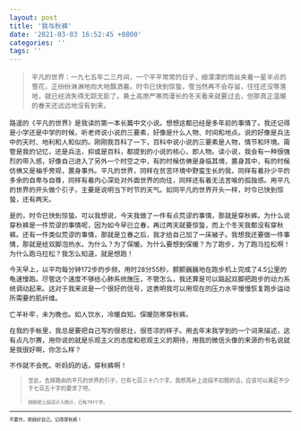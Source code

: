 ```yaml
---
layout: post
title: '我与秋裤'
date: '2021-03-03 16:52:45 +0800'
categories: ''
tags: ''
---
```


> <small>平凡的世界：一九七五年二三月间，一个平平常常的日子，细濛濛的雨丝夹着一星半点的雪花，正纷纷淋淋地向大地飘洒着。时令已快到惊蛰，雪当然再不会存留，往往还没等落地，就已经消失得无踪无影了。黄土高原严寒而漫长的冬天看来就要过去，但那真正温暖的春天还远远地没有到来。

路遥的《平凡的世界》是我读的第一本长篇中文小说。想想这都已经是多年前的事情了。我还记得是小学还是中学的时候，听老师说小说的三要素，好像是什么人物、时间和地点。说的好像是兵法中的天时、地利和人和似的。刚刚我百科了一下，百科中说小说的三要素是人物，情节和环境。甭管是我的记忆，还是兵法，抑或是百科，都提到的小说的核心，即人物。读小说，我会有一种很强烈的带入感，好像自己进入了另外一个时空之中，有的时候仿佛是身临其境，置身其中，有的时候仿佛又是袖手旁观，置身事外。平凡的世界，同样在贫苦环境中野蛮生长的我，同样有着孙少平的多余的自卑与自尊，同样有着内心深处对外面世界的向往，同样还有着无法言喻的孤独感。用平凡的世界的开头做个引子，主要是说明当下时节的天气。如同平凡的世界开头一样，时令已快到惊蛰，还有两天。

是的，时令已快到惊蛰。可以我想说，今天我做了一件有点荒谬的事情，那就是穿秋裤。为什么说穿秋裤是一件荒谬的事情呢，因为如今早已立春，再过两天就要惊蛰，而上个冬天我都没有穿秋裤。还有一件类似荒谬的事情，那就是立春之后，我才给自己加了一床被子。我想我还要做一件事情，那就是给双脚泡热水。为什么？为了保暖。为什么要想到保暖？为了跑步，为了跑马拉松啊！为什么跑马拉松？我怎么知道，就是想跑！

今天早上，以平均每分钟172步的步频，用时28分55秒，颤颤巍巍地在跑步机上完成了4.5公里的龟速慢跑。尽管这个速度不够给心肺系统施压，不管怎么，我还算是可以踮起双脚把跑步的动力系统调动起来。这对于我来说是一个很好的信号，这表明我可以用现在的压力水平慢慢恢复跑步运动所需要的肌纤维。

亡羊补牢，未为晚也。如人饮水，冷暖自知。保暖防寒穿秋裤。

在我的手帐里，我总是要把自己写的很悲壮，很苍凉的样子。用去年末我学到的一个词来描述，这有点凡尔赛，用你说的就是乐观主义的态度和悲观主义的期待，用我的微信头像的来源的书名说就是我很好啊，你怎么样？

不作就不会死。听妈妈的话，穿秋裤啊！

> <small>至此，去掉路由的平凡的世界的引子，已有七百三十六个字。我想再补上这段不扣题的话，应该可以满足不少于七百五十字的要求了吧。
>
> <small>刚刚把上段话计入统计，已有791个字。

- - -

不要作，照顾好自己，记得穿秋裤！
